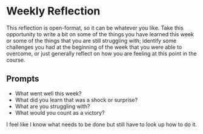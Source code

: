 # Weekly Reflection
This reflection is open-format, so it can be whatever you like. Take this opportunity to write a bit on some of the things you have learned this week or some of the things that you are still struggling with; identify some challenges you had at the beginning of the week that you were able to overcome, or just generally reflect on how you are feeling at this point in the course.

## Prompts
- What went well this week?
- What did you learn that was a shock or surprise?
- What are you struggling with?
- What would you count as a victory?


I feel like I know what needs to be done but still have to look up how to do it.
